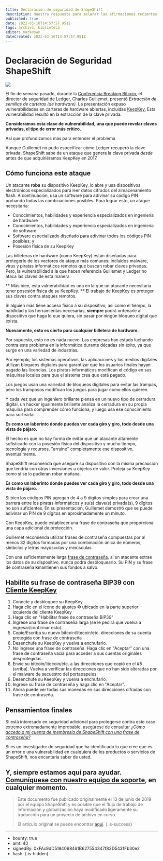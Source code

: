 ```yaml
---
title: Declaración de seguridad de ShapeShift
description: Nuestra respuesta para aclarar las afirmaciones recientes de Ledger
published: true
date: 2022-03-10T14:57:57.951Z
tags: archivo, biblioteca
editor: markdown
dateCreated: 2022-03-10T14:57:57.951Z
---
```


# Declaración de Seguridad ShapeShift

![](https://assets.website-files.com/5e9a09610b7dce71f87f7f17/5e9fdf3cce036369ec8de731_1_R53l5-JzGtTc0ZTNCs9HfQ.png)

El fin de semana pasado, durante la [Conferencia Breaking Bitcoin](https://twitter.com/breakingbitcoin), el director de seguridad de Ledger, Charles Guillemet, presentó *Extracción de semillas de carteras (de hardware).* La presentación expuso vulnerabilidades en carteras de hardware abiertas, incluidas [ KeepKey.](https://www.keepkey.com/) Esta vulnerabilidad resultó en la extracción de la clave privada.

**Consideramos esta clase de vulnerabilidad, una que puede revelar claves privadas, el tipo de error más crítico.**

Así que profundizamos más para entender el problema.

Aunque Guillemet no pudo especificar cómo Ledger recuperó la clave privada, ShapeShift sabe de un ataque que genera la clave privada *desde* antes de que adquiriéramos KeepKey en 2017.<br/>

## Cómo funciona este ataque

Un atacante **roba** su dispositivo KeepKey, lo abre y usa dispositivos electrónicos especializados para leer datos cifrados del almacenamiento flash. A continuación, usa un software para adivinar su código PIN probando todas las combinaciones posibles. Para lograr esto, un ataque necesitaría:

* Conocimientos, habilidades y experiencia especializados en ingeniería de hardware
* Conocimientos, habilidades y experiencia especializados en ingeniería de software
* Software especializado diseñado para adivinar todos los códigos PIN posibles; y
* Posesión física de su KeepKey

Las billeteras de hardware (como KeepKey) están diseñadas para protegerlo de los vectores de ataque más comunes: incluidos malware, virus y piratas informáticos remotos que buscan robar claves privadas. Pero, la vulnerabilidad a la que hacen referencia Guillemet y Ledger no ataca las claves de esta manera.

** Más bien, esta vulnerabilidad es una en la que un atacante necesitaría tener posesión física de su KeepKey. ** El trabajo de KeepKey es proteger sus claves contra ataques remotos.

Si alguien más tiene acceso físico a su dispositivo, así como el tiempo, la habilidad y las herramientas necesarias, **siempre** podrá ordenarle al dispositivo que haga lo que quiera, sin pasar por ningún bloqueo digital que exista.

**Nuevamente, esto es cierto para cualquier billetera de hardware.**

Por supuesto, esto no es nada nuevo. Las empresas han estado luchando contra este problema en la informática durante décadas sin éxito, ya que surge en una variedad de industrias.

Por ejemplo, los sistemas operativos, las aplicaciones y los medios digitales utilizan bloqueos digitales para garantizar que los usuarios finales hayan pagado las licencias. Los piratas informáticos modifican el código en sus máquinas locales para que el sistema crea que está pagado.

Los juegos usan una variedad de bloqueos digitales para evitar las trampas, pero los tramposos modifican los juegos para jugar como ellos quieren.

Y cada vez que un ingeniero brillante piensa en un nuevo tipo de cerradura digital, un hacker igualmente brillante analiza la cerradura en su propia máquina para comprender cómo funciona, y luego usa ese conocimiento para sortearla.

**Es como un laberinto donde puedes ver cada giro y giro, todo desde una vista de pájaro.**

El hecho es que no hay forma de evitar que un atacante altamente sofisticado con la posesión física del dispositivo y mucho tiempo, tecnología y recursos, "arruine" completamente ese dispositivo, eventualmente.

ShapeShift recomienda que asegure su dispositivo con la misma precaución que tendría con otras inversiones u objetos de valor. Proteja su KeepKey como si se lo pudieran robar mañana.

**Es como un laberinto donde puedes ver cada giro y giro, todo desde una vista de pájaro.**

Si bien los códigos PIN agregan de 4 a 9 dígitos simples para crear una barrera entre los piratas informáticos y su(s) clave(s) privada(s), 9 dígitos no son suficientes. En su presentación, Guillemet demostró que se puede adivinar un PIN de 9 dígitos en aproximadamente un minuto.

Con KeepKey, puede establecer una frase de contraseña que proporciona una capa adicional de protección.

Guillemet recomienda utilizar frases de contraseña compuestas por al menos 32 dígitos formadas por una combinación única de números, símbolos y letras mayúsculas y minúsculas.

Con una suficientemente larga [frase de contraseña](https://keepkey.zendesk.com/hc/en-us/articles/360000616300-How-Do-I-Access-My-ShapeShift-Membership-Account-with-a-Passphrase-), si un atacante extrae los datos de su dispositivo, nunca podrá desbloquearlo. Su PIN y su frase de contraseña **k**mantienen sus fondos a salvo.<br/> 

## Habilite su frase de contraseña BIP39 con [Cliente KeepKey](https://chrome.google.com/webstore/detail/keepkey-client/idgiipeogajjpkgheijapngmlbohdhjg)

1. Conecte y desbloquee su KeepKey
2. Haga clic en el ícono de ajustes **⚙️** ubicado en la parte superior izquierda del cliente KeepKey
3. Haga clic en "Habilitar frase de contraseña BIP39"
4. Ingrese una frase de contraseña larga (se le pedirá que vuelva a ingresar/confirmar esto).
5. Copie/Escriba su nuevo bitcoin/litecoin/etc. direcciones de su cuenta protegida con frase de contraseña
6. Desenchufe su KeepKey y vuelva a enchufarlo.
7. No ingrese una frase de contraseña. Haga clic en "Aceptar" con una frase de contraseña vacía para acceder a sus cuentas originales desprotegidas.
8. Envíe su bitcoin/litecoin/etc. a las direcciones que copió en el #5 (arriba). Vuelva a verificar las direcciones que no han sido alteradas por el malware de secuestro del portapapeles.
9. Desenchufe su KeepKey y vuelva a enchufarlo.
10. Ingrese su frase de contraseña y haga clic en "Aceptar".
11. Ahora puede ver todas sus monedas en sus direcciones cifradas con frase de contraseña.<br/>

## Pensamientos finales

Si está interesado en seguridad adicional para protegerse contra este caso extremo extremadamente improbable, asegúrese de consultar [*¿Cómo accedo a mi cuenta de membresía de ShapeShift con una frase de contraseña?*](https://keepkey.zendesk.com/hc/en-us/articles/360000616300-How-Do-I-Access-My-ShapeShift-Membership-Account-with-a-Passphrase-)

Si es un investigador de seguridad que ha identificado lo que cree que es un error o una vulnerabilidad en cualquiera de los productos o servicios de ShapeShift, nos encantaría saber de usted.

Y, siempre estamos aquí para ayudar. [Comuníquese con nuestro equipo de soporte](https://shapeshift.zendesk.com/hc/en-us/requests/new), en cualquier momento.
---

> Este documento fue publicado originalmente el 13 de junio de 2019 por el equipo ShapeShift y es posible que el flujo de trabajo de Información y globalización haya modificado ligeramente su traducción para un proyecto de archivo en curso.
>
> El artículo original se puede encontrar [aquí](https://shapeshift.com/library/shapeshift-security-statement).
{.is-success}

---

- bounty: true
- amt: 40
- signedBy: 0xFAc9dD5194098461B627554347f83D5431Fb30e2
- hash: 
{.is-hidden}